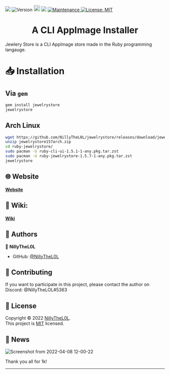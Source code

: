 <p>
  <img src="https://user-images.githubusercontent.com/97253814/159140902-99bf2d2a-d55b-4e24-a1a0-53ebf87656c5.png"/>

  
  
  <img alt="Version" src="https://img.shields.io/badge/version-1.5.7-blue.svg?cacheSeconds=2592000" />
  <a href="https://badge.fury.io/rb/jewelrystore"><img src="https://badge.fury.io/rb/jewelrystore.svg" alt="Gem Version" height="20"></a>
  <img src="https://img.shields.io/badge/ruby-3.1.1-red.svg" />
  
  <a href="#" target="_blank">
    <img alt="Maintenance" src="https://img.shields.io/badge/Maintained%3F-yes-green.svg" />
  </a>
  <a href="https://github.com/NillyTheL0L/jewelrystore/blob/main/LICENSE" target="_blank">
    <img alt="License: MIT" src="https://img.shields.io/github/license/NillyTheL0L/jewelrystore" />
  </a>
</p>
<h1 align="center">A CLI AppImage Installer</h1>

Jewlery Store is a CLI AppImage store made in the Ruby programming langauge.

# 📥 Installation
## Via ``gem``
```sh
gem install jewelrystore
jewelrystore
```

## Arch Linux
```sh
wget https://github.com/NillyTheL0L/jewelrystore/releases/download/jewelrystore157/jewelrystore157arch.zip
unzip jewelrystore157arch.zip
cd ruby-jewelrystore/
sudo pacman -U ruby-cli-ui-1.5.1-1-any.pkg.tar.zst
sudo pacman -U ruby-jewelrystore-1.5.7-1-any.pkg.tar.zst
jewelrystore
```

## 🌐 Website
#### [Website](https://jewelrystore.emperror.repl.co/)

## 📖 Wiki:
#### [Wiki](https://github.com/NillyTheL0L/jewelrystore/wiki)

## 👤 Authors

👤 **NillyTheL0L**

* GitHub: [@NillyTheL0L](https://github.com/NillyTheL0L)


## 🤝 Contributing

If you want to participate in this project,  please contact the author on Discord: @NillyTheLOL#5363




## 📝 License

Copyright © 2022 [NillyTheL0L](https://github.com/NillyTheL0L).<br />
This project is [MIT](https://github.com/NillyTheL0L/jewelrystore/blob/main/LICENSE) licensed.


## 📰 News
![Screenshot from 2022-04-08 12-00-22](https://user-images.githubusercontent.com/97253814/162481412-cede45dd-0b4f-4b38-956c-6df6841ee8ba.png)

Thank you all for 1k!
***
